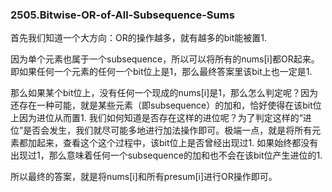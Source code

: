 ### 2505.Bitwise-OR-of-All-Subsequence-Sums

首先我们知道一个大方向：OR的操作越多，就有越多的bit能被置1.

因为单个元素也属于一个subsequence，所以可以将所有的nums[i]都OR起来。即如果任何一个元素的任何一个bit位上是1，那么最终答案里该bit上也一定是1.

那么如果某个bit位上，没有任何一个现成的nums[i]是1，那么怎么判定呢？因为还存在一种可能，就是某些元素（即subsequence）的加和，恰好使得在该bit位上因为进位从而置1. 我们如何知道是否存在这样的进位呢？为了判定这样的“进位”是否会发生，我们就尽可能多地进行加法操作即可。极端一点，就是将所有元素都加起来，查看这个这个过程中，该bit位上是否曾经出现过1. 如果始终都没有出现过1，那么意味着任何一个subsequence的加和也不会在该bit位产生进位的1.

所以最终的答案，就是将nums[i]和所有presum[i]进行OR操作即可。
